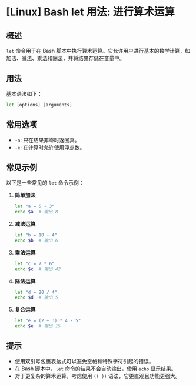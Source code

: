 # [Linux] Bash let 用法: 进行算术运算

## 概述
`let` 命令用于在 Bash 脚本中执行算术运算。它允许用户进行基本的数学计算，如加法、减法、乘法和除法，并将结果存储在变量中。

## 用法
基本语法如下：
```bash
let [options] [arguments]
```

## 常用选项
- `-n`: 只在结果非零时返回真。
- `-e`: 在计算时允许使用浮点数。

## 常见示例
以下是一些常见的 `let` 命令示例：

1. **简单加法**
   ```bash
   let "a = 5 + 3"
   echo $a  # 输出 8
   ```

2. **减法运算**
   ```bash
   let "b = 10 - 4"
   echo $b  # 输出 6
   ```

3. **乘法运算**
   ```bash
   let "c = 7 * 6"
   echo $c  # 输出 42
   ```

4. **除法运算**
   ```bash
   let "d = 20 / 4"
   echo $d  # 输出 5
   ```

5. **复合运算**
   ```bash
   let "e = (2 + 3) * 4 - 5"
   echo $e  # 输出 15
   ```

## 提示
- 使用双引号包裹表达式可以避免空格和特殊字符引起的错误。
- 在 Bash 脚本中，`let` 命令的结果不会自动输出，使用 `echo` 显示结果。
- 对于更复杂的算术运算，考虑使用 `(( ))` 语法，它更直观且功能更强大。
